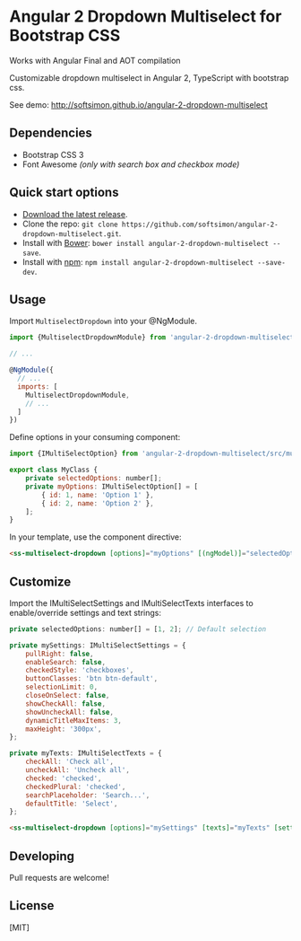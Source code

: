# Angular 2 Dropdown Multiselect for Bootstrap CSS

Works with Angular Final and AOT compilation

Customizable dropdown multiselect in Angular 2, TypeScript with bootstrap css.

See demo: http://softsimon.github.io/angular-2-dropdown-multiselect

## Dependencies
* Bootstrap CSS 3
* Font Awesome *(only with search box and checkbox mode)*

## Quick start options

* [Download the latest release](https://github.com/softsimon/angular-2-dropdown-multiselect/releases).
* Clone the repo: `git clone https://github.com/softsimon/angular-2-dropdown-multiselect.git`.
* Install with [Bower](http://bower.io): `bower install angular-2-dropdown-multiselect --save`.
* Install with [npm](https://www.npmjs.com): `npm install angular-2-dropdown-multiselect --save-dev`.

## Usage

Import `MultiselectDropdown` into your @NgModule.

```js
import {MultiselectDropdownModule} from 'angular-2-dropdown-multiselect/src/multiselect-dropdown';

// ...

@NgModule({
  // ...
  imports: [
    MultiselectDropdownModule,
    // ...
  ]
})
```

Define options in your consuming component:

```js
import {IMultiSelectOption} from 'angular-2-dropdown-multiselect/src/multiselect-dropdown';

export class MyClass {
    private selectedOptions: number[];
    private myOptions: IMultiSelectOption[] = [
        { id: 1, name: 'Option 1' },
        { id: 2, name: 'Option 2' },
    ];
}
```

In your template, use the component directive:

```html
<ss-multiselect-dropdown [options]="myOptions" [(ngModel)]="selectedOptions" (ngModelChange)="onChange($event)"></ss-multiselect-dropdown>
```

## Customize

Import the IMultiSelectSettings and IMultiSelectTexts interfaces to enable/override settings and text strings:
```js
private selectedOptions: number[] = [1, 2]; // Default selection

private mySettings: IMultiSelectSettings = {
    pullRight: false,
    enableSearch: false,
    checkedStyle: 'checkboxes',
    buttonClasses: 'btn btn-default',
    selectionLimit: 0,
    closeOnSelect: false,
    showCheckAll: false,
    showUncheckAll: false,
    dynamicTitleMaxItems: 3,
    maxHeight: '300px',
};

private myTexts: IMultiSelectTexts = {
    checkAll: 'Check all',
    uncheckAll: 'Uncheck all',
    checked: 'checked',
    checkedPlural: 'checked',
    searchPlaceholder: 'Search...',
    defaultTitle: 'Select',
};
```

```html
<ss-multiselect-dropdown [options]="mySettings" [texts]="myTexts" [settings]="mySettings" [(ngModel)]="selectedOptions"></ss-multiselect-dropdown>
```

## Developing

Pull requests are welcome!

## License

[MIT]
